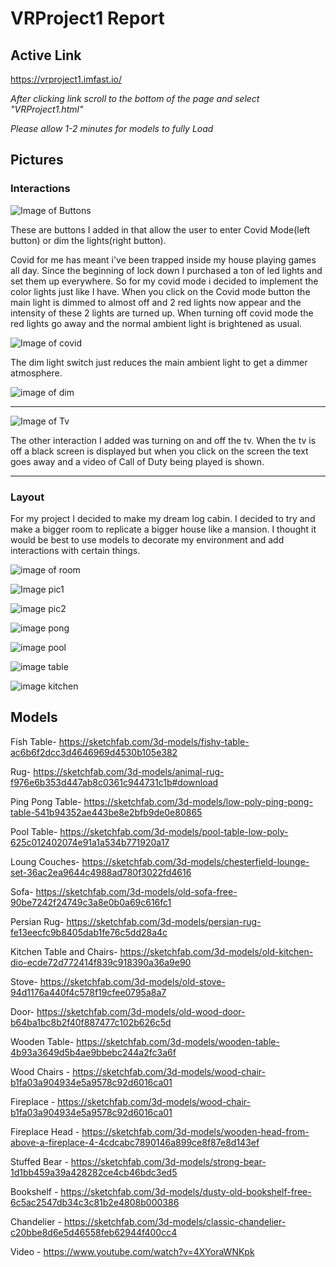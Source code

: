 # VRProject1 Report


## Active Link

https://vrproject1.imfast.io/

*After clicking link scroll to the bottom of the page and select "VRProject1.html"*

*Please allow 1-2 minutes for models to fully Load*

## Pictures
### Interactions
![Image of Buttons](https://github.com/colin-69/VRProject1/blob/master/VRPics/buttons.JPG)

These are buttons I added in that allow the user to enter Covid Mode(left button) or dim the lights(right button).

Covid for me has meant i've been trapped inside my house playing games all day. Since the beginning of lock down I purchased a ton of led lights and set them up everywhere. So for my covid mode i decided to implement the color lights just like I have. When you click on the Covid mode button the main light is dimmed to almost off and 2 red lights now appear and the intensity of these 2 lights are turned up. When turning off covid mode the red lights go away and the normal ambient light is brightened as usual. 

![Image of covid](https://github.com/colin-69/VRProject1/blob/master/VRPics/covid.JPG)

The dim light switch just reduces the main ambient light to get a dimmer atmosphere.

![image of dim](https://github.com/colin-69/VRProject1/blob/master/VRPics/dim.JPG)

----------------------------------------------------------------------------------------------------------------------------------------------------------------

![Image of Tv](https://github.com/colin-69/VRProject1/blob/master/VRPics/TVon.JPG)

The other interaction I added was turning on and off the tv. When the tv is off a black screen is displayed but when you click on the screen the text goes away and a video of Call of Duty being played is shown.

------------------------------------------------------------------------------------------------------------------------------------------------------------------

### Layout

For my project I decided to make my dream log cabin. I decided to try and make a bigger room to replicate a bigger house like a mansion. I thought it would be best to use models to decorate my environment and add interactions with certain things. 

![image of room](https://github.com/colin-69/VRProject1/blob/master/VRPics/room.JPG)

![Image pic1](https://github.com/colin-69/VRProject1/blob/master/VRPics/pic1.JPG)

![image pic2](https://github.com/colin-69/VRProject1/blob/master/VRPics/pic2.JPG)

![image pong](https://github.com/colin-69/VRProject1/blob/master/VRPics/pongt.JPG)

![image pool](https://github.com/colin-69/VRProject1/blob/master/VRPics/poolt.JPG)

![image table](https://github.com/colin-69/VRProject1/blob/master/VRPics/table.JPG)

![image kitchen](https://github.com/colin-69/VRProject1/blob/master/VRPics/kitchen.JPG)

## Models

Fish Table- https://sketchfab.com/3d-models/fishy-table-ac6b6f2dcc3d4646969d4530b105e382

Rug- https://sketchfab.com/3d-models/animal-rug-f976e6b353d447ab8c0361c944731c1b#download

Ping Pong Table- https://sketchfab.com/3d-models/low-poly-ping-pong-table-541b94352ae443be8e2bfb9de0e80865

Pool Table- https://sketchfab.com/3d-models/pool-table-low-poly-625c012402074e91a1a534b771920a17

Loung Couches- https://sketchfab.com/3d-models/chesterfield-lounge-set-36ac2ea9644c4988ad780f3022fd4616

Sofa- https://sketchfab.com/3d-models/old-sofa-free-90be7242f24749c3a8e0b0a69c616fc1

Persian Rug- https://sketchfab.com/3d-models/persian-rug-fe13eecfc9b8405dab1fe76c5dd28a4c

Kitchen Table and Chairs- https://sketchfab.com/3d-models/old-kitchen-dio-ecde72d772414f839c918390a36a9e90

Stove- https://sketchfab.com/3d-models/old-stove-94d1176a440f4c578f19cfee0795a8a7

Door- https://sketchfab.com/3d-models/old-wood-door-b64ba1bc8b2f40f887477c102b626c5d

Wooden Table- https://sketchfab.com/3d-models/wooden-table-4b93a3649d5b4ae9bbebc244a2fc3a6f

Wood Chairs - https://sketchfab.com/3d-models/wood-chair-b1fa03a904934e5a9578c92d6016ca01

Fireplace - https://sketchfab.com/3d-models/wood-chair-b1fa03a904934e5a9578c92d6016ca01

Fireplace Head - https://sketchfab.com/3d-models/wooden-head-from-above-a-fireplace-4-4cdcabc7890146a899ce8f87e8d143ef

Stuffed Bear - https://sketchfab.com/3d-models/strong-bear-1d1bb459a39a428282ce4cb46bdc3ed5 

Bookshelf - https://sketchfab.com/3d-models/dusty-old-bookshelf-free-6c5ac2547db34c3c81b2e4808b000386

Chandelier - https://sketchfab.com/3d-models/classic-chandelier-c20bbe8d6e5d46558feb62944f400cc4

Video - https://www.youtube.com/watch?v=4XYoraWNKpk

